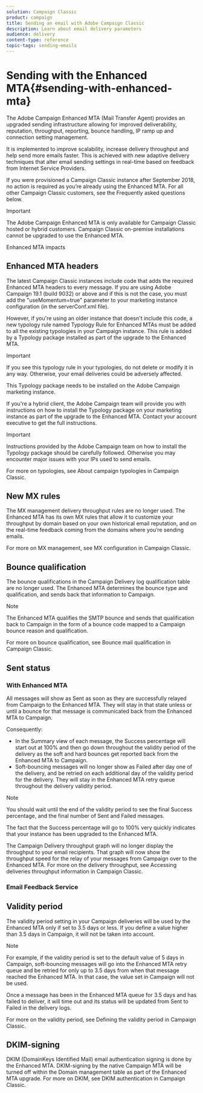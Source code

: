 ```yaml
---
solution: Campaign Classic
product: campaign
title: Sending an email with Adobe Campaign Classic
description: Learn about email delivery parameters
audience: delivery
content-type: reference
topic-tags: sending-emails
---
```


# Sending with the Enhanced MTA{#sending-with-enhanced-mta}

The Adobe Campaign Enhanced MTA (Mail Transfer Agent) provides an upgraded sending infrastructure allowing for improved deliverability, reputation, throughput, reporting, bounce handling, IP ramp up and connection setting management.

It is implemented to improve scalability, increase delivery throughput and help send more emails faster. This is achieved with new adaptive delivery techniques that alter email sending settings in real-time based on feedback from Internet Service Providers.

If you were provisioned a Campaign Classic instance after September 2018, no action is required as you’re already using the Enhanced MTA. For all other Campaign Classic customers, see the Frequently asked questions below.

>[!IMPORTANT]
>
>The Adobe Campaign Enhanced MTA is only available for Campaign Classic hosted or hybrid customers. Campaign Classic on-premise installations cannot be upgraded to use the Enhanced MTA.

Enhanced MTA impacts

## Enhanced MTA headers

The latest Campaign Classic instances include code that adds the required Enhanced MTA headers to every message. If you are using Adobe Campaign 19.1 (build 9032) or above and if this is not the case, you must add the "useMomentum=true" parameter to your marketing instance configuration (in the serverConf.xml file).

However, if you're using an older instance that doesn't include this code, a new typology rule named Typology Rule for Enhanced MTAs must be added to all the existing typologies in your Campaign instance.
This rule is added by a Typology package installed as part of the upgrade to the Enhanced MTA.

>[!IMPORTANT]
>
>If you see this typology rule in your typologies, do not delete or modify it in any way. Otherwise, your email deliveries could be adversely affected.

This Typology package needs to be installed on the Adobe Campaign marketing instance.

If you're a hybrid client, the Adobe Campaign team will provide you with instructions on how to install the Typology package on your marketing instance as part of the upgrade to the Enhanced MTA. Contact your account executive to get the full instructions.

>[!IMPORTANT]
>
>Instructions provided by the Adobe Campaign team on how to install the Typology package should be carefully followed. Otherwise you may encounter major issues with your IPs used to send emails.

For more on typologies, see About campaign typologies in Campaign Classic.

## New MX rules

The MX management delivery throughput rules are no longer used. The Enhanced MTA has its own MX rules that allow it to customize your throughput by domain based on your own historical email reputation, and on the real-time feedback coming from the domains where you’re sending emails.

For more on MX management, see MX configuration in Campaign Classic.

## Bounce qualification

The bounce qualifications in the Campaign Delivery log qualification table are no longer used. The Enhanced MTA determines the bounce type and qualification, and sends back that information to Campaign.

>[!NOTE]
>
>The Enhanced MTA qualifies the SMTP bounce and sends that qualification back to Campaign in the form of a bounce code mapped to a Campaign bounce reason and qualification.

For more on bounce qualification, see Bounce mail qualification in Campaign Classic.

## Sent status

### With Enhanced MTA

All messages will show as Sent as soon as they are successfully relayed from Campaign to the Enhanced MTA. They will stay in that state unless or until a bounce for that message is communicated back from the Enhanced MTA to Campaign.

Consequently:

* In the Summary view of each message, the Success percentage will start out at 100% and then go down throughout the validity period of the delivery as the soft and hard bounces get reported back from the Enhanced MTA to Campaign.
* Soft-bouncing messages will no longer show as Failed after day one of the delivery, and be retried on each additional day of the validity period for the delivery. They will stay in the Enhanced MTA retry queue throughout the delivery validity period.

>[!NOTE]
>
>You should wait until the end of the validity period to see the final Success percentage, and the final number of Sent and Failed messages.

The fact that the Success percentage will go to 100% very quickly indicates that your instance has been upgraded to the Enhanced MTA.

The Campaign Delivery throughput graph will no longer display the throughput to your email recipients. That graph will now show the throughput speed for the relay of your messages from Campaign over to the Enhanced MTA.
For more on the delivery throughput, see Accessing deliveries throughput information in Campaign Classic.

### Email Feedback Service

## Validity period

The validity period setting in your Campaign deliveries will be used by the Enhanced MTA only if set to 3.5 days or less. If you define a value higher than 3.5 days in Campaign, it will not be taken into account.

>[!NOTE]
>
>For example, if the validity period is set to the default value of 5 days in Campaign, soft-bouncing messages will go into the Enhanced MTA retry queue and be retried for only up to 3.5 days from when that message reached the Enhanced MTA. In that case, the value set in Campaign will not be used.

Once a message has been in the Enhanced MTA queue for 3.5 days and has failed to deliver, it will time out and its status will be updated from Sent to Failed in the delivery logs.

For more on the validity period, see Defining the validity period in Campaign Classic.

## DKIM-signing

DKIM (DomainKeys Identified Mail) email authentication signing is done by the Enhanced MTA. DKIM-signing by the native Campaign MTA will be turned off within the Domain management table as part of the Enhanced MTA upgrade.
For more on DKIM, see DKIM authentication in Campaign Classic.